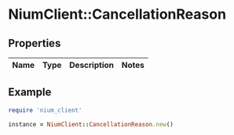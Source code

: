 # NiumClient::CancellationReason

## Properties

| Name | Type | Description | Notes |
| ---- | ---- | ----------- | ----- |

## Example

```ruby
require 'nium_client'

instance = NiumClient::CancellationReason.new()
```

